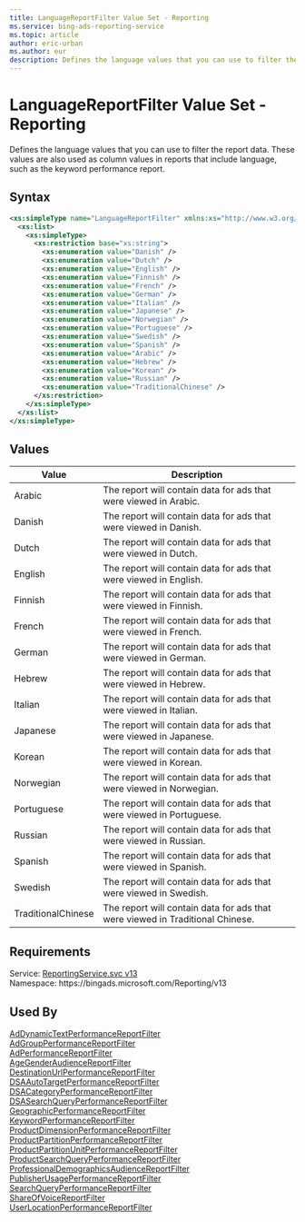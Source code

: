 ```yaml
---
title: LanguageReportFilter Value Set - Reporting
ms.service: bing-ads-reporting-service
ms.topic: article
author: eric-urban
ms.author: eur
description: Defines the language values that you can use to filter the report data.
---
```

# LanguageReportFilter Value Set - Reporting
Defines the language values that you can use to filter the report data. These values are also used as column values in reports that include language, such as the keyword performance report.

## Syntax
```xml
<xs:simpleType name="LanguageReportFilter" xmlns:xs="http://www.w3.org/2001/XMLSchema">
  <xs:list>
    <xs:simpleType>
      <xs:restriction base="xs:string">
        <xs:enumeration value="Danish" />
        <xs:enumeration value="Dutch" />
        <xs:enumeration value="English" />
        <xs:enumeration value="Finnish" />
        <xs:enumeration value="French" />
        <xs:enumeration value="German" />
        <xs:enumeration value="Italian" />
        <xs:enumeration value="Japanese" />
        <xs:enumeration value="Norwegian" />
        <xs:enumeration value="Portuguese" />
        <xs:enumeration value="Swedish" />
        <xs:enumeration value="Spanish" />
        <xs:enumeration value="Arabic" />
        <xs:enumeration value="Hebrew" />
        <xs:enumeration value="Korean" />
        <xs:enumeration value="Russian" />
        <xs:enumeration value="TraditionalChinese" />
      </xs:restriction>
    </xs:simpleType>
  </xs:list>
</xs:simpleType>
```

## <a name="values"></a>Values

|Value|Description|
|-----------|---------------|
|<a name="arabic"></a>Arabic|The report will contain data for ads that were viewed in Arabic.|
|<a name="danish"></a>Danish|The report will contain data for ads that were viewed in Danish.|
|<a name="dutch"></a>Dutch|The report will contain data for ads that were viewed in Dutch.|
|<a name="english"></a>English|The report will contain data for ads that were viewed in English.|
|<a name="finnish"></a>Finnish|The report will contain data for ads that were viewed in Finnish.|
|<a name="french"></a>French|The report will contain data for ads that were viewed in French.|
|<a name="german"></a>German|The report will contain data for ads that were viewed in German.|
|<a name="hebrew"></a>Hebrew|The report will contain data for ads that were viewed in Hebrew.|
|<a name="italian"></a>Italian|The report will contain data for ads that were viewed in Italian.|
|<a name="japanese"></a>Japanese|The report will contain data for ads that were viewed in Japanese.|
|<a name="korean"></a>Korean|The report will contain data for ads that were viewed in Korean.|
|<a name="norwegian"></a>Norwegian|The report will contain data for ads that were viewed in Norwegian.|
|<a name="portuguese"></a>Portuguese|The report will contain data for ads that were viewed in Portuguese.|
|<a name="russian"></a>Russian|The report will contain data for ads that were viewed in Russian.|
|<a name="spanish"></a>Spanish|The report will contain data for ads that were viewed in Spanish.|
|<a name="swedish"></a>Swedish|The report will contain data for ads that were viewed in Swedish.|
|<a name="traditionalchinese"></a>TraditionalChinese|The report will contain data for ads that were viewed in Traditional Chinese.|

## Requirements
Service: [ReportingService.svc v13](https://reporting.api.bingads.microsoft.com/Api/Advertiser/Reporting/v13/ReportingService.svc)  
Namespace: https\://bingads.microsoft.com/Reporting/v13  

## Used By
[AdDynamicTextPerformanceReportFilter](addynamictextperformancereportfilter.md)  
[AdGroupPerformanceReportFilter](adgroupperformancereportfilter.md)  
[AdPerformanceReportFilter](adperformancereportfilter.md)  
[AgeGenderAudienceReportFilter](agegenderaudiencereportfilter.md)  
[DestinationUrlPerformanceReportFilter](destinationurlperformancereportfilter.md)  
[DSAAutoTargetPerformanceReportFilter](dsaautotargetperformancereportfilter.md)  
[DSACategoryPerformanceReportFilter](dsacategoryperformancereportfilter.md)  
[DSASearchQueryPerformanceReportFilter](dsasearchqueryperformancereportfilter.md)  
[GeographicPerformanceReportFilter](geographicperformancereportfilter.md)  
[KeywordPerformanceReportFilter](keywordperformancereportfilter.md)  
[ProductDimensionPerformanceReportFilter](productdimensionperformancereportfilter.md)  
[ProductPartitionPerformanceReportFilter](productpartitionperformancereportfilter.md)  
[ProductPartitionUnitPerformanceReportFilter](productpartitionunitperformancereportfilter.md)  
[ProductSearchQueryPerformanceReportFilter](productsearchqueryperformancereportfilter.md)  
[ProfessionalDemographicsAudienceReportFilter](professionaldemographicsaudiencereportfilter.md)  
[PublisherUsagePerformanceReportFilter](publisherusageperformancereportfilter.md)  
[SearchQueryPerformanceReportFilter](searchqueryperformancereportfilter.md)  
[ShareOfVoiceReportFilter](shareofvoicereportfilter.md)  
[UserLocationPerformanceReportFilter](userlocationperformancereportfilter.md)  
